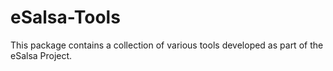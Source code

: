 eSalsa-Tools
============

This package contains a collection of various tools developed as part of
the eSalsa Project. 
